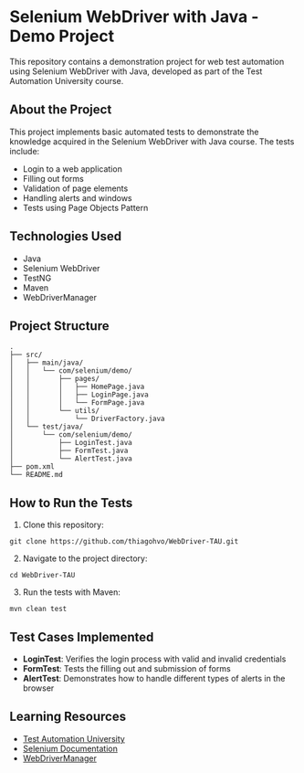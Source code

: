 # Selenium WebDriver with Java - Demo Project

This repository contains a demonstration project for web test automation using Selenium WebDriver with Java, developed as part of the Test Automation University course.

## About the Project

This project implements basic automated tests to demonstrate the knowledge acquired in the Selenium WebDriver with Java course. The tests include:

- Login to a web application
- Filling out forms
- Validation of page elements
- Handling alerts and windows
- Tests using Page Objects Pattern

## Technologies Used

- Java 
- Selenium WebDriver
- TestNG
- Maven
- WebDriverManager

## Project Structure

```
.
├── src/
│   ├── main/java/
│   │   └── com/selenium/demo/
│   │       ├── pages/
│   │       │   ├── HomePage.java
│   │       │   ├── LoginPage.java
│   │       │   └── FormPage.java
│   │       └── utils/
│   │           └── DriverFactory.java
│   └── test/java/
│       └── com/selenium/demo/
│           ├── LoginTest.java
│           ├── FormTest.java
│           └── AlertTest.java
├── pom.xml
└── README.md
```

## How to Run the Tests

1. Clone this repository:
```
git clone https://github.com/thiagohvo/WebDriver-TAU.git
```

2. Navigate to the project directory:
```
cd WebDriver-TAU
```

3. Run the tests with Maven:
```
mvn clean test
```

## Test Cases Implemented

- **LoginTest**: Verifies the login process with valid and invalid credentials
- **FormTest**: Tests the filling out and submission of forms
- **AlertTest**: Demonstrates how to handle different types of alerts in the browser

## Learning Resources

- [Test Automation University](https://testautomationu.applitools.com/)
- [Selenium Documentation](https://www.selenium.dev/documentation/en/)
- [WebDriverManager](https://github.com/bonigarcia/webdrivermanager)
